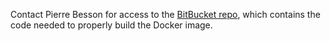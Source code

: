 Contact Pierre Besson for access to the [BitBucket repo](https://bitbucket.org/kalpert/hrsc_code), which contains the code needed to properly build the Docker image.
